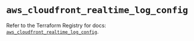 # `aws_cloudfront_realtime_log_config`

Refer to the Terraform Registry for docs: [`aws_cloudfront_realtime_log_config`](https://registry.terraform.io/providers/hashicorp/aws/5.70.0/docs/resources/cloudfront_realtime_log_config).
